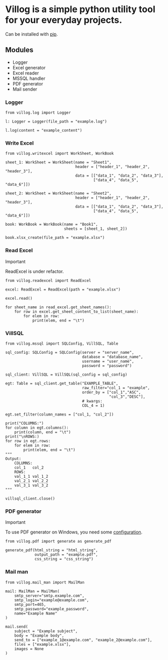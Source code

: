# Villog is a simple python utility tool for your everyday projects.

Can be installed with [pip](https://pypi.org/project/villog/).

## Modules
- Logger
- Excel generator
- Excel reader
- MSSQL handler
- PDF generator
- Mail sender

### Logger
```
from villog.log import Logger

l: Logger = Logger(file_path = "example.log")

l.log(content = "example_content")
```

### Write Excel
```
from villog.writexcel import WorkSheet, WorkBook

sheet_1: WorkSheet = WorkSheet(name = "Sheet1",
                               header = ["header_1", "header_2", "header_3"],
                               data = [["data_1", "data_2", "data_3"],
                                       ["data_4", "data_5", "data_6"]])

sheet_2: WorkSheet = WorkSheet(name = "Sheet2",
                               header = ["header_1", "header_2", "header_3"],
                               data = [["data_1", "data_2", "data_3"],
                                       ["data_4", "data_5", "data_6"]])

book: WorkBook = WorkBook(name = "Book1",
                          sheets = [sheet_1, sheet_2])

book.xlsx_create(file_path = "example.xlsx")
```

### Read Excel
> [!IMPORTANT]
> ReadExcel is under refactor.

```
from villog.readexcel import ReadExcel

excel: ReadExcel = ReadExcel(path = "example.xlsx")

excel.read()

for sheet_name in read_excel.get_sheet_names():
    for row in excel.get_sheet_content_to_list(sheet_name):
        for elem in row:
            print(elem, end = "\t")

```

### VillSQL
```
from villog.mssql import SQLConfig, VillSQL, Table

sql_config: SQLConfig = SQLConfig(server = "server_name",
                                  database = "database_name",
                                  username = "user_name",
                                  password = "password")

sql_client: VillSQL = VillSQL(sql_config = sql_config)

egt: Table = sql_client.get_table("EXAMPLE_TABLE",
                                  raw_filter="col_1 = "example",
                                  order_by = ["col_1","ASC",
                                              "col_3","DESC"],
                                  # kwargs:
                                  COL_4 = 1)

egt.set_filter(column_names = ["col_1, "col_2"])

print("COLUMNS:")
for column in egt.columns():
    print(column, end = "\t")
print("\nROWS:)
for row in egt.rows:
    for elem in row:
        print(elem, end = "\t")
"""
Output:
    COLUMNS:
    col_1   col_2
    ROWS:
    val_1_1 val_1_2
    val_2_1 val_2_2
    val_3_1 val_3_2
"""

villsql_client.close()

```

### PDF generator
> [!IMPORTANT]
> To use PDF generator on Windows, you need some [configuration](https://stackoverflow.com/a/78749746).
```
from villog.pdf import generate as generate_pdf

generate_pdf(html_string = "html_string",
             output_path = "example.pdf",
             css_string = "css_string")
```

### Mail man
```
from villog.mail_man import MailMan

mail: MailMan = MailMan(
    smtp_server="smtp.example.com",
    smtp_login="example@example.com",
    smtp_port=465,
    smtp_password="example_password",
    name="Example Name"
)

mail.send(
    subject = "Example subject",
    body = "Example body",
    send_to = ["example_1@example.com", "example_2@example.com"],
    files = ["example.xlsx"],
    images = None
)
```